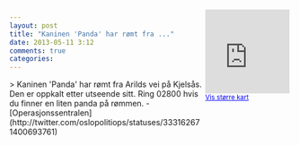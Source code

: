 ```yaml
---
layout: post
title: "Kaninen 'Panda' har rømt fra ..."
date: 2013-05-11 3:12
comments: true
categories: 
---
```

<div style="float:right; margin:5px; position:relative;top:-130px;"><iframe width="150" height="150" frameborder="0" scrolling="no" marginheight="0" marginwidth="0" src="http://maps.google.com/maps?q=Arilds%20vei%0A,+Oslo&hl=no&t=m&z=14&output=embed&iwloc=&"></iframe><br/><small><a href="http://maps.google.com/maps?q=Arilds%20vei%0A,+Oslo&hl=no&t=m&z=14&source=embed&iwloc=A" style="color:#0000FF;text-align:left" target="_new">Vis st&oslash;rre kart</a></small></div>
> Kaninen 'Panda' har rømt fra Arilds vei på Kjelsås. Den er oppkalt etter utseende sitt. Ring 02800 hvis du finner en liten panda på rømmen.
- [Operasjonssentralen](http://twitter.com/oslopolitiops/statuses/333162671400693761)
